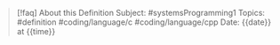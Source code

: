 
> [!faq] About this Definition
> Subject: #systemsProgramming1 
> Topics: #definition  #coding/language/c #coding/language/cpp 
> Date: {{date}} at {{time}}
